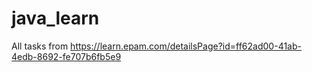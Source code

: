 # java_learn
All tasks from https://learn.epam.com/detailsPage?id=ff62ad00-41ab-4edb-8692-fe707b6fb5e9